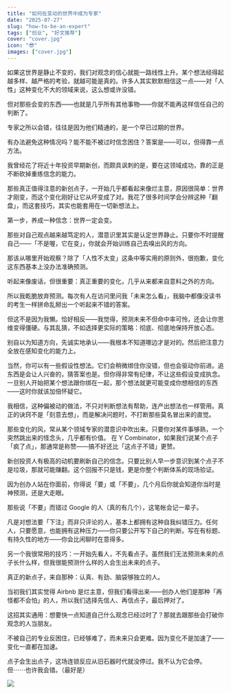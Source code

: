 ```yaml
---
title: "如何在变动的世界中成为专家"
date: "2025-07-27"
slug: "how-to-be-an-expert"
tags: ["创业", "好文推荐"]
cover: "cover.jpg"
icon: "😎"
images: ["cover.jpg"]
---
```

如果这世界是静止不变的，我们对观念的信心就能一路线性上升。某个想法经得起越多样、越严格的考验，就越可能是真的。许多人其实默默相信这一点——对「人性」这种变化不大的领域来说，这么想或许没错。



但对那些会变的东西——也就是几乎所有其他事物——你就不能再这样信任自己的判断了。



专家之所以会错，往往是因为他们精通的，是一个早已过期的世界。



有办法避免这种情况吗？能不能不被过时信念困住？答案是——可以，但得靠一点方法。



我曾经花了将近十年投资早期新创，而颇具讽刺的是，要在这领域成功，靠的正是不断砍掉重练信念的能力。



那些真正值得注意的新创点子，一开始几乎都看起来像烂主意，原因很简单：世界才刚变，而这个变化刚好让它从坏变成了对。我花了很多时间学会分辨这种「翻盘」，而这套技巧，其实也能套用在一切新想法上。



第一步，养成一种信念：世界一定会变。



那些对自己观点越来越笃定的人，潜意识里其实是认定世界静止。只要你不时提醒自己——「不是喔，它在变」，你就会开始训练自己去嗅出风的方向。



那该从哪里开始观察？除了「人性不太变」这条中等实用的原则外，很抱歉，变化这东西基本上没办法准确预测。



听起来像废话，但很重要：真正重要的变化，几乎从来都来自意料之外的方向。



所以我乾脆放弃预测。每次有人在访问里问我「未来怎么看」，我脑中都像没读书的考生一样拼命乱掰出一个听起来不错的答案。



但这不是因为我懒。恰好相反——我觉得，预测未来不但命中率可怜，还会让你思维变得僵硬。与其乱猜，不如选择更实际的策略：彻底、彻底地保持开放心态。



别自以为知道方向，先诚实地承认——我根本不知道哪边才是对的。然后把注意力全放在感知变化的能力上。



当然，你可以有一些假设性想法。它们会稍微绑住你没错，但也会驱动你前进。追东西是会让人兴奋的，猜答案也是。但你得非常有纪律，不让这些假设变成执念。
一旦别人开始把某个想法跟你绑在一起，那个想法就更可能变成你想相信的东西——这时你就该加倍怀疑它。



我相信，这种偏被动的做法，不只对判断想法有帮助，连产出想法也一样管用。真正的诀窍不是「刻意去想」，而是解决问题时，不打断那些莫名冒出来的直觉。



那些变化的风，常从某个领域专家的潜意识中吹出来。只要你对某件事够熟，一个突然跳出来的怪念头，几乎都有价值。
在 Y Combinator，如果我们说某个点子「疯了点」，那通常是称赞——搞不好还比「这点子不错」更赞。



新创投资人有极高的动机要刷新自己的信念。只要比别人早一步意识到某个点子不是垃圾，那就可能赚翻。这个回报不只是钱，更是你整个判断体系的现场验证。



因为创办人站在你面前，你得说「要」或「不要」，几个月后你就会知道你当时是神预测，还是大走眼。



那些说「不要」而错过 Google 的人（真的有几个），这笔帐会记一辈子。



凡是对想法要「下注」而非只评论的人，基本上都拥有这种自我纠错压力。任何人，只要愿意，也能拥有这种压力——你只要公开写下自己的判断。写在有标题、有持久性的地方——你会比闲聊时在意得多。



另一个我很常用的技巧：一开始先看人，不先看点子。虽然我们无法预测未来的点子长什么样，但我很能预测什么样的人会生出未来的点子。



真正的新点子，来自那种：认真、有劲、脑袋够独立的人。



当初我们其实觉得 Airbnb 是烂主意，但我们看得出来——创办人他们是那种「再怪都不会怕」的人，所以我们选择先信人、再信点子，最后押对了。



这招其实通用：想要快一点知道自己什么观念已经过时了？那就去跟那些会打破你观念的人当朋友。



不被自己的专业反困住，已经够难了，而未来只会更难。因为变化不是加速了——变化一直都在加速。



点子会生出点子，这场连锁反应从旧石器时代就没停过。我不认为它会停。
但⋯⋯也许我会错。（最好是）




![](https://prod-files-secure.s3.us-west-2.amazonaws.com/112d0858-5090-4d34-a606-b75eb8d65fd2/46476355-9cf3-4e99-9b7a-3531bc426380/1000202064.png?X-Amz-Algorithm=AWS4-HMAC-SHA256&X-Amz-Content-Sha256=UNSIGNED-PAYLOAD&X-Amz-Credential=ASIAZI2LB4664TGCK577%2F20250904%2Fus-west-2%2Fs3%2Faws4_request&X-Amz-Date=20250904T181825Z&X-Amz-Expires=3600&X-Amz-Security-Token=IQoJb3JpZ2luX2VjEPn%2F%2F%2F%2F%2F%2F%2F%2F%2F%2FwEaCXVzLXdlc3QtMiJIMEYCIQDLJL6RTDv935RNJzVCxHduqyBMXXGSmM%2Fgv3J3ti%2BvEwIhAOdDnaroqxg%2BDoWw80qn98N1VxYI6Bzh%2FDYzcp%2B37X90Kv8DCGIQABoMNjM3NDIzMTgzODA1IgzdpW5lsWo7CzO8uswq3APL4PMeKb4DIi2Ds2V89jKhmUXpCLqOkjnA1lmMuspNdymp7p7Qp3L9EbOb0tjGqK09r6n0wgIMPZ8vVaMwBtV9mwHmZN%2FVn6LiniWAuLtRXThhMxtfC%2BACxNcoy1i%2FyWs0sMxTfjrrT%2FLWXRSKeQ4X7bXFzrmS%2FtA8xP7KanD67%2BLBh2ErdkEi2g%2F%2BCOzCwVUHhfMnKvPmvYFsTDvi9HJBXhnvd66F42aptNGJUnm2r8fQgfP7hoV5GQw458H36qJTVrJEzCVdc%2FkgUuNrgXxgRcYpH9QyMKcgRXK9TdKysXRBRWKxTU8XiKRyMq4UhVskX%2BfofnnIkQ8tBQNXlvy0w0zsIJzAbMYqtprPOhkFQ6ILFEQ1YipoOc4qkxsopm%2BnH83w0ZmQjcTNhcBVfQ1EJI%2FCXeGK7y8MfI49PSU92ZSqT1P6f6oSOy9zg0VyQ6iPB2BwGLlmuHqBznGD0qhEtI6ETNJuMVYMAQwj5oMIOK9WYR0zBUIB%2BjFvSumulxv9izCIxF8dsBkqvAkAzgegxeb0DhxBby%2Bnf0G%2BrM71n%2BLvwq2LbFgQmCuiBhDl%2BcSvH9QzcHvzxoxJpgpLMuNyfpZls8wK%2FkVN3xa9wY3rZGEo%2BKawPI4k1Scw6zCsjufFBjqkAded%2BDaq%2BQ85%2FOAKu%2B5%2Fwj7TnghTPVwG7E4UmkOm6W55W8IrSw0T3rrHclcqqsUwMEQOKlNXNmKMHMxJpO4L9qbuPbGh1KigcSa0IOcdZrynV5XahaCzVce6pyoKYZIQA7jDqP%2FByPqj%2FpGehKKxVhWA%2ByhUI%2B8kkfPyrN4AwO1WBBjAQOhZs7r69leLGq%2BgpzTLX0uxvO8VYdmBaDC9aAd%2Be6S0&X-Amz-Signature=162a5f1c15dfa1437ced4a66419ac116dc6f3e209ca4c8ca5b3b5de21ca895ca&X-Amz-SignedHeaders=host&x-amz-checksum-mode=ENABLED&x-id=GetObject)

